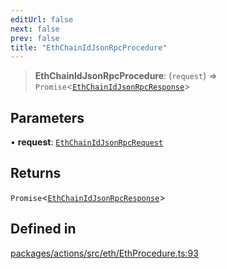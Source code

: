 ```yaml
---
editUrl: false
next: false
prev: false
title: "EthChainIdJsonRpcProcedure"
---
```


> **EthChainIdJsonRpcProcedure**: (`request`) => `Promise`\<[`EthChainIdJsonRpcResponse`](/reference/tevm/actions/type-aliases/ethchainidjsonrpcresponse/)\>

## Parameters

• **request**: [`EthChainIdJsonRpcRequest`](/reference/tevm/actions/type-aliases/ethchainidjsonrpcrequest/)

## Returns

`Promise`\<[`EthChainIdJsonRpcResponse`](/reference/tevm/actions/type-aliases/ethchainidjsonrpcresponse/)\>

## Defined in

[packages/actions/src/eth/EthProcedure.ts:93](https://github.com/evmts/tevm-monorepo/blob/main/packages/actions/src/eth/EthProcedure.ts#L93)
